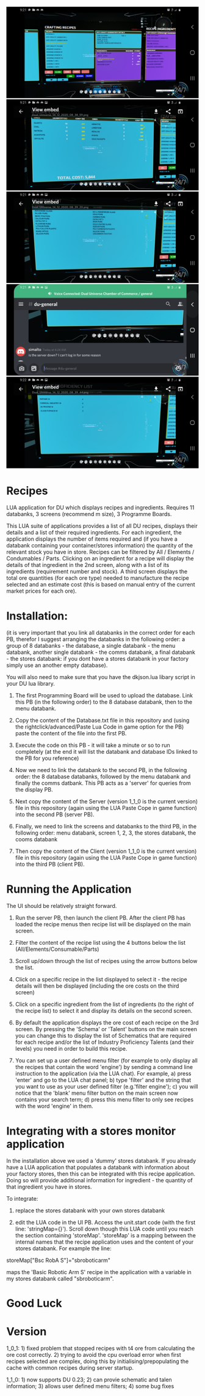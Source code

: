 ![1a](https://github.com/Bayouking1/Schematics/blob/main/Images/Screenshot_20201214-092135_Discord.jpg)
![1](https://github.com/Bayouking1/Schematics/blob/main/Images/Screenshot_20201214-092147_Discord.jpg)
![2](https://github.com/Bayouking1/Schematics/blob/main/Images/Screenshot_20201214-092152_Discord.jpg)
![3](https://github.com/Bayouking1/Schematics/blob/main/Images/Screenshot_20201214-092159_Discord.jpg)
![4](https://github.com/Bayouking1/Schematics/blob/main/Images/Screenshot_20201214-092202_Discord.jpg)



# Recipes
LUA application for DU which displays recipes and ingredients.  Requires 11 databanks, 3 screens (recommend m size), 3 Programme Boards.

This LUA suite of applications provides a list of all DU recipes, displays their details and a list of their required ingredients.  For each ingredient, the application displays the number of items required and (if you have a databank containing your container/stores information) the quantity of the relevant stock you have in store.  Recipes can be filtered by All / Elements / Condumables / Parts.  Clicking on an ingredient for a recipe will display the details of that ingredient in the 2nd screen, along with a list of its ingredients (requirement number and stock).  A third screen displays the total ore quantities (for each ore type) needed to manufacture the recipe selected and an estimate cost (this is based on manual entry of the current market prices for each ore).

# Installation:
(it is very important that you link all databanks in the correct order for each PB, therefor I suggest arranging the databanks in the following order: a group of 8 databanks - the database, a single databank - the menu databank, another single databank - the comms databank, a final databank - the stores databank: if you dont have a stores databank in your factory simply use an another empty database).

You will also need to make sure that you have the dkjson.lua libary script in your DU lua library.

1) The first Programming Board will be used to upload the database.  Link this PB (in the following order) to the 8 database databank, then to the menu databank.

2) Copy the content of the Database.txt file in this repository and (using the rightclick/advanced/Paste Lua Code in game option for the PB) paste the content of the file into the first PB.

3) Execute the code on this PB - it will take a minute or so to run completely (at the end it will list the databank and database IDs linked to the PB for you reference)

4) Now we need to link the databank to the second PB, in the following order: the 8 database databanks, followed by the menu databank and finally the comms datbank.  This PB acts as a 'server' for queries from the display PB.

5) Next copy the content of the Server (version 1_1_0 is the current version) file in this repository (again using the LUA Paste Cope in game function) into the second PB (server PB).

6) Finally, we need to link the screens and databanks to the third PB, in the following order: menu databank, screen 1, 2, 3, the stores databank, the cooms databank

7) Then copy the content of the Client (version 1_1_0 is the current version) file in this repository (again using the LUA Paste Cope in game function) into the third PB (client PB).

# Running the Application

The UI should be relatively straight forward.

1) Run the server PB, then launch the client PB.  After the client PB has loaded the recipe menus then recipe list will be displayed on the main screen.

2) Filter the content of the recipe list using the 4 buttons below the list (All/Elements/Consumable/Parts)

3) Scroll up/down through the list of recipes using the arrow buttons below the list.

4) Click on a specific recipe in the list displayed to select it - the recipe details will then be displayed (including the ore costs on the third screen)

5) Click on a specific ingredient from the list of ingredients (to the right of the recipe list) to select it and display its details on the second screen.

6) By default the application displays the ore cost of each recipe on the 3rd screen.  By pressing the 'Schema' or 'Talent' buttons on the main screen you can change this to display the list of Schematics that are required for each recipe and/or the list of Industry Proficiency Talents (and their levels) you need in order to build this recipe.

7) You can set up a user defined menu filter (for example to only display all the recipes that contain the word 'engine') by sending a command line instruction to the application (via the LUA chat).  For example, a) press 'enter' and go to the LUA chat panel; b) type 'filter' and the string that you want to use as your user defined filter (e.g.'filter engine'); c) you will notice that the 'blank' menu filter button on the main screen now contains your search term; d) press this menu filter to only see recipes with the word 'engine' in them.

# Integrating with a stores monitor application

In the installation above we used a 'dummy' stores databank.  If you already have a LUA application that populates a databank with information about your factory stores, then this can be integrated with this recipe application.  Doing so will provide additional information for ingredient - the quantity of that ingredient you have in stores.

To integrate:

1) replace the stores databank with your own stores databank

2) edit the LUA code in the UI PB. Access the unit.start code (with the first line: 'stringMap={}').  Scroll down though this LUA code until you reach the section containing 'storeMap'.  'storeMap' is a mapping between the internal names that the recipe application uses and the content of your stores databank.  For example the line:

storeMap["Bsc RobA S"]="sbroboticarm"

maps the 'Basic Robotic Arm S' recipe in the application with a variable in my stores databank called "sbroboticarm".

# Good Luck

# Version

1_0_1:  1) fixed problem that stopped recipes with t4 ore from calculating the ore cost correctly. 2) trying to avoid the cpu overload error when first recipes selected are complex, doing this by initialising/prepopulating the cache with common recipes during server startup.

1_1_0:  1) now supports DU 0.23; 2) can provie schematic and talen information; 3) allows user defined menu filters; 4) some bug fixes





